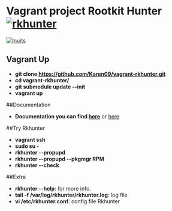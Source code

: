 # Vagrant project  Rootkit Hunter [![rkhunter](https://github.com/Karen09/vagrant-rkhunter/blob/master/docs/Rkhunter.jpg)](http://rkhunter.sourceforge.net)
[![Inuits](https://pbs.twimg.com/profile_images/2632907428/49cdc6bf20e6dfde2d8f75b1a06e2dbd_normal.png)](https://inuits.eu)

## Vagrant Up

* **git clone https://github.com/Karen09/vagrant-rkhunter.git**
* **cd vagrant-rkhunter/**
* **git submodule update --init**
* **vagrant up**

##Documentation

* **Documentation you can find [here](https://github.com/thbe/puppet-rkhunter/blob/master/README.md)** or [here](docs/README.md)

##Try Rkhunter

* **vagrant ssh**
* **sudo su -**
* **rkhunter --propupd**
* **rkhunter --propupd --pkgmgr RPM**
* **rkhunter --check**

##Extra

* **rkhunter --help**: for more info.
* **tail -f /var/log/rkhunter/rkhunter.log**: log file 
* **vi /etc/rkhunter.conf**: config file Rkhunter